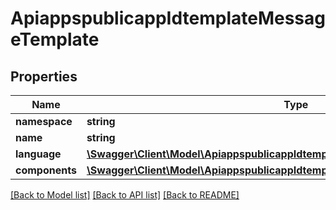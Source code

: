 # ApiappspublicappIdtemplateMessageTemplate

## Properties
Name | Type | Description | Notes
------------ | ------------- | ------------- | -------------
**namespace** | **string** |  | [optional] 
**name** | **string** |  | [optional] 
**language** | [**\Swagger\Client\Model\ApiappspublicappIdtemplateMessageTemplateLanguage**](ApiappspublicappIdtemplateMessageTemplateLanguage.md) |  | [optional] 
**components** | [**\Swagger\Client\Model\ApiappspublicappIdtemplateMessageTemplateComponents[]**](ApiappspublicappIdtemplateMessageTemplateComponents.md) |  | [optional] 

[[Back to Model list]](../../README.md#documentation-for-models) [[Back to API list]](../../README.md#documentation-for-api-endpoints) [[Back to README]](../../README.md)

